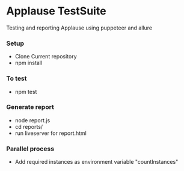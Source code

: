 # Applause TestSuite
Testing and reporting Applause using puppeteer and allure

### Setup
- Clone Current repository
- npm install

### To test
- npm test

### Generate report
- node report.js
- cd reports/
- run liveserver for report.html

### Parallel process
- Add required instances as environment variable "countInstances"